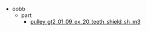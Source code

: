 * oobb
  * part
    * [pulley_gt2_01_09_ex_20_teeth_shield_sh_m3](oobb/part/pulley_gt2_01_09_ex_20_teeth_shield_sh_m3)
